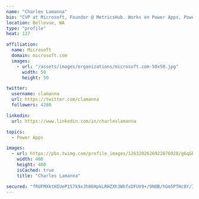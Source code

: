 ```yaml
---
name: "Charles Lamanna"
bio: "CVP at Microsoft, Founder @ MetricsHub. Works on Power Apps, Power Automate, Power Virtual Agent, Common Data Service and Dynamics 365."
location: Bellevue, WA
type: "profile"
heat: 127

affiliation:
  name: Microsoft
  domain: microsoft.com
  images:
    - url: "/assets/images/organizations/microsoft.com-50x50.jpg"
      width: 50
      height: 50

twitter:
  username: clamanna
  url: https://twitter.com/clamanna
  followers: 4280

linkedin:
  url: https://www.linkedin.com/in/charleslamanna

topics:
  - Power Apps

images:
  - url: https://pbs.twimg.com/profile_images/1263202626922876928/g6qGbHZ-_400x400.jpg
    width: 400
    height: 400
    isCached: true
    title: "Charles Lamanna"

secured: "fRUFMXktHIUeP1S7k9xJh06HpkLRHZXh3WhfxDFUV9+/9NOB/hGm5PTHc8Y/IRlYhhplMqhNhrYL1QOASZiQcC3p03aoihOFDqEUq9sgnvggWGTTNirE4i3otPfejsPYWaj599ZW6QOfW8fF0nNK3yy27WRkBQwXS/MjyOi2EyyWc9Df3JlThft2L7R6hXF+7rhnGbAEYwNADhBXGTeMKtrG9cm3M4kCcnc3xmXdpOQb+WfoWshFDdYejA48XNkXfxv35O1GCKr1p3Rjj415Plof67WE/AYidghIxI0vAU+payIWuMuCWPmMhtk/S2sFZwGufWvwqNh6Zoa9+7PD3QPsNp2vsTKG2W1vUEF0P6MQhrB27hxDXAN1Ph3oLcDnrAGtN7hsetzaN67GqT4P5MAtoLRYH64NCf4M/ckXchk=;qrf/3nBvh0bDXSo6OkNQzg=="
---
```



